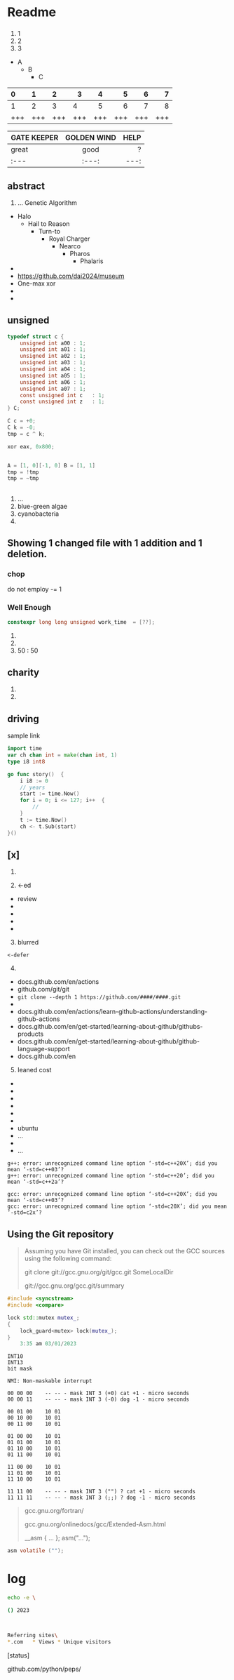 # Readme

### 
1. 1
1. 2
1. 3

- A
    - B
        - C

|  0  |  1  |  2  |  3  |  4  |  5  |  6  |  7  |
|  :---  |  :---  |  :---  |  ----  |  :---:  |  ---:  |  ---:  |  ---:  |
|  1  |  2  |  3  |  4  |  5  |  6  |  7  |  8  |  <- FORTRAN  |
|+++|+++|+++|+++|+++|+++|+++|+++|

|  GATE KEEPER |  GOLDEN WIND  |  HELP  |
|  ----  |  :---: |  ---:  |
|  great  |  good |  ?  |
|  :---  |  :---: | ---:  |


## abstract
1. ... Genetic Algorithm
- Halo
    - Hail to Reason
        - Turn-to
            - Royal Charger
                - Nearco
                    - Pharos
                        - Phalaris         
- 
- https://github.com/dai2024/museum
- One-max xor
- 
- 

## unsigned

```c
typedef struct c {
    unsigned int a00 : 1;
    unsigned int a01 : 1;
    unsigned int a02 : 1;
    unsigned int a03 : 1;
    unsigned int a04 : 1;
    unsigned int a05 : 1;
    unsigned int a06 : 1;
    unsigned int a07 : 1;
    const unsigned int c   : 1; 
    const unsigned int z   : 1; 
} C;

C c = +0;
C k = -0;
tmp = c ^ k;

xor eax, 0x800;
```
![]()
```c
A = [1, 0][-1, 0] B = [1, 1]
tmp = !tmp
tmp = ~tmp
```

## 
1. ...
2. blue-green algae
3. cyanobacteria
4. 

## Showing 1 changed file with 1 addition and 1 deletion.

### chop

do not employ -= 1

### Well Enough

```c++
constexpr long long unsigned work_time  = [??];
```

1. 
1. 
1. 50 : 50

## charity 
1. 
2. 

driving
--------

sample link

```go
import time
var ch chan int = make(chan int, 1)
type i8 int8

go func story()  {
    i i8 := 0 
    // years 
    start := time.Now() 
    for i = 0; i <= 127; i++  {
        // 
    }
    t := time.Now()
    ch <- t.Sub(start)
}()
```



## [x] 

1. 

2. <-ed

- review
- 
- 
- 
- 

3. blurred
```
<-defer
```

4.  
- docs.github.com/en/actions
- github.com/git/git
- `git clone --depth 1 https://github.com/####/####.git`
- 
- docs.github.com/en/actions/learn-github-actions/understanding-github-actions
- docs.github.com/en/get-started/learning-about-github/githubs-products
- docs.github.com/en/get-started/learning-about-github/github-language-support
- docs.github.com/en

5. leaned cost
- 
- 
- 
- 
- 
- 
- ubuntu
- ...
- 
- ...

```
g++: error: unrecognized command line option ‘-std=c++20X’; did you mean ‘-std=c++03’?
g++: error: unrecognized command line option ‘-std=c++20’; did you mean ‘-std=c++2a’?

gcc: error: unrecognized command line option ‘-std=c++20X’; did you mean ‘-std=c++03’?
gcc: error: unrecognized command line option ‘-std=c20X’; did you mean ‘-std=c2x’?
```

## Using the Git repository
> Assuming you have Git installed, you can check out the GCC sources using the following command:
> 
> git clone git://gcc.gnu.org/git/gcc.git SomeLocalDir
> 
> git://gcc.gnu.org/gcc.git/summary
> 
```c++
#include <syncstream>
#include <compare>

lock std::mutex mutex_;
{
    lock_guard<mutex> lock(mutex_);
}    
    3:35 am 03/01/2023
```

```text
INT10
INT13
bit mask

NMI: Non-maskable interrupt

00 00 00	-- -- - mask INT 3 (+0) cat +1 - micro seconds
00 00 11	-- -- - mask INT 3 (-0) dog -1 - micro seconds

00 01 00 	10 01
00 10 00 	10 01
00 11 00 	10 01

01 00 00 	10 01
01 01 00 	10 01
01 10 00 	10 01
01 11 00 	10 01

11 00 00 	10 01
11 01 00 	10 01
11 10 00 	10 01

11 11 00	-- -- - mask INT 3 ("") ? cat +1 - micro seconds
11 11 11	-- -- - mask INT 3 (;;) ? dog -1 - micro seconds
```
> gcc.gnu.org/fortran/
> 
> gcc.gnu.org/onlinedocs/gcc/Extended-Asm.html
> 
> __asm { ... };  asm("...");
```c
asm volatile ("");
```

# log

```sh
echo -e \

() 2023



Referring sites\
*.com	* Views	* Unique visitors
 ```
 
[status]


github.com/python/peps/ 
